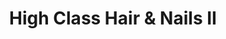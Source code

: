---
title: "High Class Hair & Nails II"
url: /detroit/high-class-hair-und-nails-ii/
shop: Friseur
---